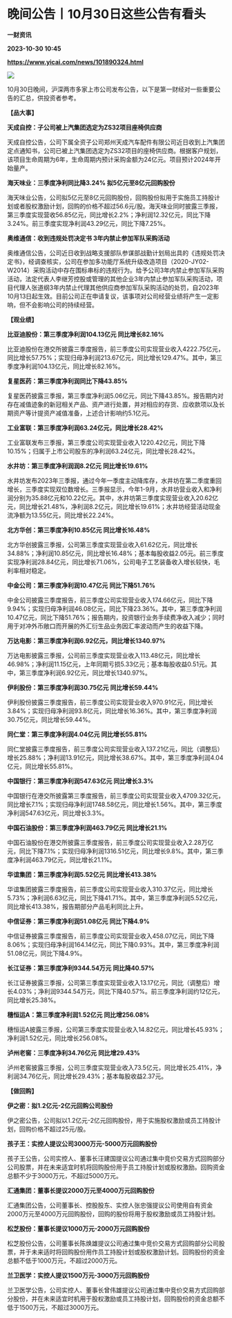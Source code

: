 # 晚间公告丨10月30日这些公告有看头
**一财资讯**

**2023-10-30 10:45**

**https://www.yicai.com/news/101890324.html**

![](https://imgcdn.yicai.com/uppics/slides/2023/10/165978346fb9ac329574bd7849ac7b92.jpg)

10月30日晚间，沪深两市多家上市公司发布公告，以下是第一财经对一些重要公告的汇总，供投资者参考。

**【品大事】**

**天成自控：子公司被上汽集团选定为ZS32项目座椅供应商**

天成自控公告，公司下属全资子公司郑州天成汽车配件有限公司近日收到上汽集团定点通知书，公司已被上汽集团选定为ZS32项目的座椅供应商。根据客户规划，该项目生命周期为6年，生命周期内预计采购金额为24亿元。项目预计2024年开始量产。

**海天味业：三季度净利同比降3.24% 拟5亿元至8亿元回购股份**

海天味业公告，公司拟5亿元至8亿元回购股份，回购股份拟用于实施员工持股计划或者股权激励计划，回购的价格不超过56.6元/股。海天味业同时披露三季报，第三季度实现营收56.85亿元，同比增长2.2%；净利润12.32亿元，同比下降3.24%。前三季度实现净利润43.29亿元，同比下降7.25%。

**奥维通信：收到违规处罚决定书 3年内禁止参加军队采购活动**

奥维通信公告，公司近日收到战略支援部队参谋部战勤计划局出具的《违规处罚决定书》，经调查核实，公司在参加多功能厅系统升级改造项目（2020-JY02-W2014）采购活动中存在围标串标的违规行为。给予公司3年内禁止参加军队采购活动，法定代表人李继芳控股或管理的其他企业3年内禁止参加军队采购活动，项目代理人张道纲3年内禁止代理其他供应商参加军队采购活动的处罚，自2023年10月13日起生效。目前公司正在申请复议，该事项对公司经营业绩将产生一定影响，但不会影响公司的持续经营。

**【观业绩】**

**比亚迪股份：第三季度净利润104.13亿元 同比增长82.16%**

比亚迪股份在港交所披露三季度报告，前三季度公司实现营业收入4222.75亿元，同比增长57.75%；实现归母净利润213.67亿元，同比增长129.47%。其中，第三季度净利润104.13亿元，同比增长82.16%。

**复星医药：第三季度净利润同比下降43.85%**

复星医药披露三季报，第三季度净利润5.06亿元，同比下降43.85%。报告期内对存在减值迹象的新冠相关产品、资产进行处置，并对相应的存货、应收款项以及长期资产等计提资产减值准备，上述合计影响约5.1亿元。

**工业富联：第三季度净利润63.24亿元，同比增长28.42%**

工业富联发布三季报，第三季度公司实现营业收入1220.42亿元，同比下降10.15%；归属于上市公司股东的净利润63.24亿元，同比增长28.42%。

**水井坊：第三季度净利润润8.2亿元 同比增长19.61%**

水井坊发布2023年三季报，通过今年一季度主动降库存，水井坊在第二季度重回增长，三季度实现双位数增长。三季报显示，今年1-9月，水井坊营业收入和净利润分别为35.88亿元和10.22亿元。其中，水井坊第三季度实现营业收入20.62亿元，同比增长21.48%，净利润8.2亿元，同比增长19.61%；水井坊经营活动现金流净额为13.55亿元，同比增长22.24%。

**北方华创：第三季度净利10.85亿元 同比增长16.48%**

北方华创披露三季报，公司第三季度实现营业收入61.62亿元，同比增长34.88%；净利润10.85亿元，同比增长16.48%；基本每股收益2.05元。前三季度实现净利润28.84亿元，同比增长71.06%，公司电子工艺装备收入增长较快，毛利率相对稳定。

**中金公司：第三季度净利润10.47亿元 同比下降51.76%**

中金公司披露三季度报告，前三季度公司实现营业收入174.66亿元，同比下降9.94%；实现归母净利润46.08亿元，同比下降23.36%。其中，第三季度净利润10.47亿元，同比下降51.76%；报告期内，投资银行业务手续费净收入减少；同时用于对冲外币敞口而开展的外汇衍生品业务因汇率波动而产生的收益下降。

**万达电影：第三季度净利润6.92亿元，同比增长1340.97%**

万达电影披露三季报，公司前三季度实现营业收入113.48亿元，同比增长46.98%；净利润11.15亿元，上年同期亏损5.33亿元；基本每股收益0.51元。其中，第三季度净利润6.92亿元，同比增长1340.97%。

**伊利股份：第三季度净利润30.75亿元 同比增长59.44%**

伊利股份披露三季度报告，前三季度公司实现营业收入970.91亿元，同比增长3.84%；实现归母净利润93.8亿元，同比增长16.36%。其中，第三季度净利润30.75亿元，同比增长59.44%。

**同仁堂：第三季度净利润4.04亿元 同比增长55.81%**

同仁堂披露三季度报告，前三季度公司实现营业收入137.21亿元，同比（调整后）增长25.88%；净利润13.91亿元，同比增长38.67%。其中，第三季度净利润4.04亿元，同比增长55.81%。

**中国银行：第三季度净利润547.63亿元 同比增长3.3%**

中国银行在港交所披露第三季度报告，前三季度公司实现营业收入4709.32亿元，同比增长7.1%；实现归母净利润1748.58亿元，同比增长1.56%。其中，第三季度净利润547.63亿元，同比增长3.3%。

**中国石油股份：第三季度净利润463.79亿元 同比增长21.1%**

中国石油股份在港交所披露三季度报告，前三季度公司实现营业收入2.28万亿元，同比下降7.1%；实现归母净利润1316.51亿元，同比增长9.8%。其中，第三季度净利润463.79亿元，同比增长21.1%。

**华谊集团：第三季度净利润5.52亿元 同比增长413.38%**

华谊集团披露三季度报告，前三季度公司实现营业收入310.37亿元，同比增长5.73%；净利润6.63亿元，同比下降41.71%。其中，第三季度净利润5.52亿元，同比增长413.38%，报告期部分产品毛利同比上升。

**中信证券：第三季度净利润51.08亿元 同比下降4.9%**

中信证券披露三季度报告，前三季度公司实现营业收入458.07亿元，同比下降8.06%；实现归母净利润164.14亿元，同比下降0.93%。其中，第三季度净利润51.08亿元，同比下降4.9%。

**长江证券：第三季度净利9344.54万元 同比降40.57%**

长江证券披露三季报，公司第三季度实现营业收入13.17亿元，同比（调整后）增长4.03%；净利润9344.54万元，同比下降40.57%。前三季度净利润约12亿元，同比增长25.38%。

**穗恒运A：第三季度净利润1.52亿元 同比增256.08%**

穗恒运A披露三季报，公司第三季度实现营业收入14.82亿元，同比增长45.93%；净利润1.52亿元，同比增长256.08%。

**泸州老窖：三季度净利34.76亿元 同比增29.43%**

泸州老窖披露三季报，公司三季度实现营业收入73.5亿元，同比增长25.41%，净利润34.76亿元，同比增长29.43%；基本每股收益2.37元。

**【做回购】**

**伊之密：拟1.2亿元-2亿元回购公司股份**

伊之密公告，公司拟以1.2亿元-2亿元回购股份，用于实施股权激励或员工持股计划，回购价格不超过25元/股。

**孩子王：实控人提议公司3000万元-5000万元回购股份**

孩子王公告，公司实控人、董事长汪建国提议公司通过集中竞价交易方式回购部分公司股票，并在未来适宜时机将回购股份用于员工持股计划或股权激励。回购资金总额不少于3000万元，不超过5000万元。

**汇通集团：董事长提议2000万元至4000万元回购股份**

汇通集团公告，公司董事长、控股股东、实控人张忠强提议公司使用自有资金2000万元至4000万元回购股份，回购的股份将用于股权激励或员工持股计划。

**松芝股份：董事长提议1000万元-2000万元回购股份**

松芝股份公告，公司董事长陈焕雄提议公司通过集中竞价交易方式回购部分公司股票，并于未来适时将回购股份用作员工持股计划或股权激励计划。回购股份的资金总额不低于1000万元，不超过2000万元。

**兰卫医学：实控人提议1500万元-3000万元回购股份**

兰卫医学公告，公司实控人、董事长曾伟雄提议公司通过集中竞价交易方式回购部分股份，并在未来适宜时机用于股权激励或员工持股计划，回购股份的资金总额不低于1500万元，不超过3000万元。